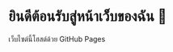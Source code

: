 <!DOCTYPE html>
<html>
<head>
    <title>My GitHub Page</title>
</head>
<body>
    <h1>ยินดีต้อนรับสู่หน้าเว็บของฉัน 🎉</h1>
    <p>เว็บไซต์นี้โฮสต์ด้วย GitHub Pages</p>
</body>
</html>
